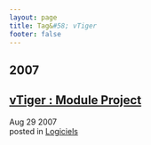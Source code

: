 ```yaml
---
layout: page
title: Tag&#58; vTiger
footer: false
---
```


<div id="blog-archives" class="category">
<h2>2007</h2>

<article>
<h1><a href="/2007/08/29/vtiger-module-project/index.html">vTiger : Module Project</a></h1>
<time datetime="2007-08-29T00:00:00-06:00" pubdate><span class='month'>Aug</span> <span class='day'>29</span> <span class='year'>2007</span></time>
<footer>
<span class="categories">posted in 
<a href='/categories/logiciels/'>Logiciels</a></span>
</footer>
</article>
</div>
